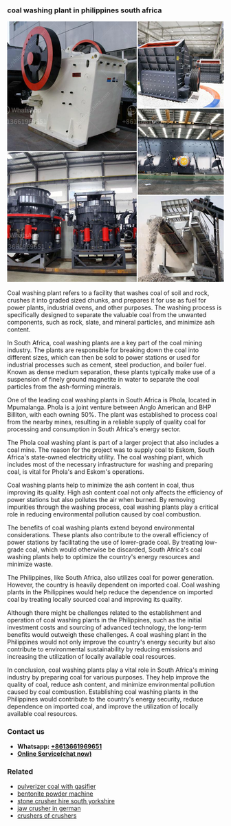 <h3>coal washing plant in philippines south africa</h3><img src='1704791371.jpg' alt=''><p>Coal washing plant refers to a facility that washes coal of soil and rock, crushes it into graded sized chunks, and prepares it for use as fuel for power plants, industrial ovens, and other purposes. The washing process is specifically designed to separate the valuable coal from the unwanted components, such as rock, slate, and mineral particles, and minimize ash content.</p><p>In South Africa, coal washing plants are a key part of the coal mining industry. The plants are responsible for breaking down the coal into different sizes, which can then be sold to power stations or used for industrial processes such as cement, steel production, and boiler fuel. Known as dense medium separation, these plants typically make use of a suspension of finely ground magnetite in water to separate the coal particles from the ash-forming minerals.</p><p>One of the leading coal washing plants in South Africa is Phola, located in Mpumalanga. Phola is a joint venture between Anglo American and BHP Billiton, with each owning 50%. The plant was established to process coal from the nearby mines, resulting in a reliable supply of quality coal for processing and consumption in South Africa's energy sector.</p><p>The Phola coal washing plant is part of a larger project that also includes a coal mine. The reason for the project was to supply coal to Eskom, South Africa's state-owned electricity utility. The coal washing plant, which includes most of the necessary infrastructure for washing and preparing coal, is vital for Phola's and Eskom's operations.</p><p>Coal washing plants help to minimize the ash content in coal, thus improving its quality. High ash content coal not only affects the efficiency of power stations but also pollutes the air when burned. By removing impurities through the washing process, coal washing plants play a critical role in reducing environmental pollution caused by coal combustion.</p><p>The benefits of coal washing plants extend beyond environmental considerations. These plants also contribute to the overall efficiency of power stations by facilitating the use of lower-grade coal. By treating low-grade coal, which would otherwise be discarded, South Africa's coal washing plants help to optimize the country's energy resources and minimize waste.</p><p>The Philippines, like South Africa, also utilizes coal for power generation. However, the country is heavily dependent on imported coal. Coal washing plants in the Philippines would help reduce the dependence on imported coal by treating locally sourced coal and improving its quality.</p><p>Although there might be challenges related to the establishment and operation of coal washing plants in the Philippines, such as the initial investment costs and sourcing of advanced technology, the long-term benefits would outweigh these challenges. A coal washing plant in the Philippines would not only improve the country's energy security but also contribute to environmental sustainability by reducing emissions and increasing the utilization of locally available coal resources.</p><p>In conclusion, coal washing plants play a vital role in South Africa's mining industry by preparing coal for various purposes. They help improve the quality of coal, reduce ash content, and minimize environmental pollution caused by coal combustion. Establishing coal washing plants in the Philippines would contribute to the country's energy security, reduce dependence on imported coal, and improve the utilization of locally available coal resources.</p><h3>Contact us</h3><ul><li><strong>Whatsapp:&nbsp;<a href="https://wa.me/8613661969651">+8613661969651</a></strong></li><li><a href="https://swt.shibang-china.com/?git&amp;zhl&amp;coal washing plant in philippines south africa"><strong>Online Service(chat now)</strong></a></li></ul><h3>Related</h3><ul><li><a href='pulverizer coal with gasifier.md'>pulverizer coal with gasifier</a></li><li><a href='bentonite powder machine.md'>bentonite powder machine</a></li><li><a href='stone crusher hire south yorkshire.md'>stone crusher hire south yorkshire</a></li><li><a href='jaw crusher in german.md'>jaw crusher in german</a></li><li><a href='crushers of crushers.md'>crushers of crushers</a></li></ul>